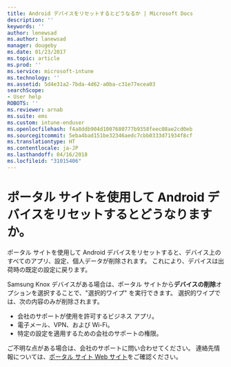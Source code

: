 ```yaml
---
title: Android デバイスをリセットするとどうなるか | Microsoft Docs
description: ''
keywords: ''
author: lenewsad
ms.author: lanewsad
manager: dougeby
ms.date: 01/23/2017
ms.topic: article
ms.prod: ''
ms.service: microsoft-intune
ms.technology: ''
ms.assetid: 5d4e31a2-7bda-4d62-a0ba-c31e77ecea03
searchScope:
- User help
ROBOTS: ''
ms.reviewer: arnab
ms.suite: ems
ms.custom: intune-enduser
ms.openlocfilehash: f4a8ddb904d1007680777b9358feec08ae2cd0eb
ms.sourcegitcommit: 5eba4bad151be32346aedc7cbb0333d71934f8cf
ms.translationtype: HT
ms.contentlocale: ja-JP
ms.lasthandoff: 04/16/2018
ms.locfileid: "31015406"
---
```

# <a name="what-happens-if-you-reset-your-android-device-using-the-company-portal"></a>ポータル サイトを使用して Android デバイスをリセットするとどうなりますか。

ポータル サイトを使用して Android デバイスをリセットすると、デバイス上のすべてのアプリ、設定、個人データが削除されます。 これにより、デバイスは出荷時の既定の設定に戻ります。

Samsung Knox デバイスがある場合は、ポータル サイトから**デバイスの削除**オプションを選択することで、"選択的ワイプ" を実行できます。 選択的ワイプでは、次の内容のみが削除されます。

- 会社のサポートが使用を許可するビジネス アプリ。
- 電子メール、VPN、および Wi-Fi。
- 特定の設定を適用するための会社のサポートの権限。

ご不明な点がある場合は、会社のサポートに問い合わせてください。 連絡先情報については、[ポータル サイト Web サイト](https://portal.manage.microsoft.com#HelpDeskDialog)をご確認ください。

